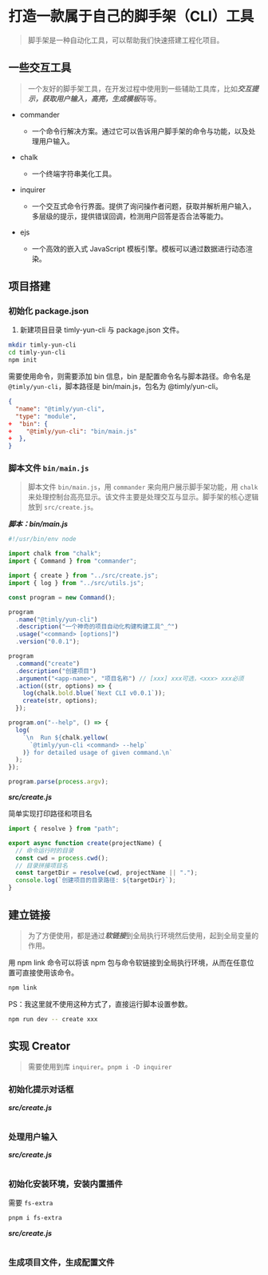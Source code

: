 # 打造一款属于自己的脚手架（CLI）工具

> 脚手架是一种自动化工具，可以帮助我们快速搭建工程化项目。

## 一些交互工具

> 一个友好的脚手架工具，在开发过程中使用到一些辅助工具库，比如***交互提示，获取用户输入，高亮，生成模板***等等。

- commander
  - 一个命令行解决方案。通过它可以告诉用户脚手架的命令与功能，以及处理用户输入。

- chalk
  - 一个终端字符串美化工具。

- inquirer
  - 一个交互式命令行界面。提供了询问操作者问题，获取并解析用户输入，多层级的提示，提供错误回调，检测用户回答是否合法等能力。

- ejs
  - 一个高效的嵌入式 JavaScript 模板引擎。模板可以通过数据进行动态渲染。

## 项目搭建

### 初始化 package.json

1. 新建项目目录 timly-yun-cli 与 package.json 文件。

```sh
mkdir timly-yun-cli
cd timly-yun-cli
npm init
```

需要使用命令，则需要添加 bin 信息，bin 是配置命令名与脚本路径。命令名是 `@timly/yun-cli`，脚本路径是 bin/main.js，包名为 @timly/yun-cli。

```json
{
  "name": "@timly/yun-cli",
  "type": "module",
+  "bin": {
+    "@timly/yun-cli": "bin/main.js"
+  },
}
```

### 脚本文件 `bin/main.js`

> 脚本文件 `bin/main.js`，用 `commander` 来向用户展示脚手架功能，用 `chalk` 来处理控制台高亮显示。该文件主要是处理交互与显示。脚手架的核心逻辑放到 `src/create.js`。

***脚本：bin/main.js***

```js
#!/usr/bin/env node

import chalk from "chalk";
import { Command } from "commander";

import { create } from "../src/create.js";
import { log } from "../src/utils.js";

const program = new Command();

program
  .name("@timly/yun-cli")
  .description("一个神奇的项目自动化构建构建工具^_^")
  .usage("<command> [options]")
  .version("0.0.1");

program
  .command("create")
  .description("创建项目")
  .argument("<app-name>", "项目名称") // [xxx] xxx可选，<xxx> xxx必须
  .action((str, options) => {
    log(chalk.bold.blue(`Next CLI v0.0.1`));
    create(str, options);
  });

program.on("--help", () => {
  log(
    `\n  Run ${chalk.yellow(
      `@timly/yun-cli <command> --help`
    )} for detailed usage of given command.\n`
  );
});

program.parse(process.argv);
```

***src/create.js***

简单实现打印路径和项目名

```js
import { resolve } from "path";

export async function create(projectName) {
  // 命令运行时的目录
  const cwd = process.cwd();
  // 目录拼接项目名
  const targetDir = resolve(cwd, projectName || ".");
  console.log(`创建项目的目录路径: ${targetDir}`);
}
```

## 建立链接

> 为了方便使用，都是通过***软链接***到全局执行环境然后使用，起到全局变量的作用。

用 npm link 命令可以将该 npm 包与命令软链接到全局执行环境，从而在任意位置可直接使用该命令。

```sh
npm link
```

PS：我这里就不使用这种方式了，直接运行脚本设置参数。

```sh
npm run dev -- create xxx
```

## 实现 Creator

> 需要使用到库 `inquirer`。`pnpm i -D inquirer`

### 初始化提示对话框

***src/create.js***

```js

```

### 处理用户输入

***src/create.js***

```js

```

### 初始化安装环境，安装内置插件

需要 `fs-extra`

```sh
pnpm i fs-extra
```

***src/create.js***

```js

```

### 生成项目文件，生成配置文件
